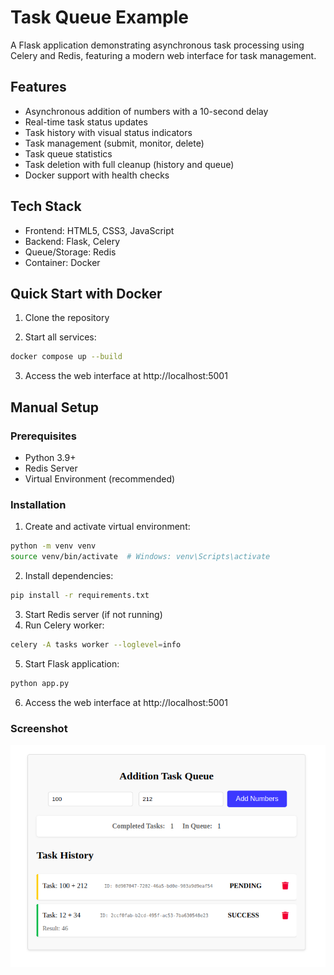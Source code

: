# Task Queue Example

A Flask application demonstrating asynchronous task processing using Celery and Redis, featuring a modern web interface for task management.

## Features

- Asynchronous addition of numbers with a 10-second delay
- Real-time task status updates
- Task history with visual status indicators
- Task management (submit, monitor, delete)
- Task queue statistics
- Task deletion with full cleanup (history and queue)
- Docker support with health checks

## Tech Stack

- Frontend: HTML5, CSS3, JavaScript
- Backend: Flask, Celery
- Queue/Storage: Redis
- Container: Docker

## Quick Start with Docker

1. Clone the repository

2. Start all services:
```bash
docker compose up --build
```

3. Access the web interface at http://localhost:5001

## Manual Setup

### Prerequisites
- Python 3.9+
- Redis Server
- Virtual Environment (recommended)

### Installation

1. Create and activate virtual environment:
```bash
python -m venv venv
source venv/bin/activate  # Windows: venv\Scripts\activate
```

2. Install dependencies:
```bash
pip install -r requirements.txt
```

3. Start Redis server (if not running)
4. Run Celery worker:
```bash
celery -A tasks worker --loglevel=info
```

5. Start Flask application:
```bash
python app.py
```

6. Access the web interface at http://localhost:5001

### Screenshot

![Screenshot](screenshot.png)